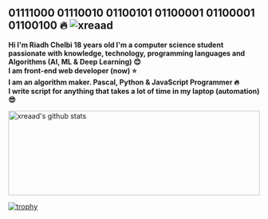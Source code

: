 ## 01111000 01110010 01100101 01100001 01100001 01100100 :fire: <img src="https://komarev.com/ghpvc/?username=xreaad" alt="xreaad" /> <br>

__Hi I'm Riadh Chelbi 18 years old I'm a computer science student passionate with knowledge, technology, programming languages and Algorithms (AI, ML & Deep Learning) :blush:__ <br>
__I am front-end web developer (now) :star:__ <br>
__I am an algorithm maker. Pascal, Python & JavaScript Programmer :fire:__ <br>
__I write script for anything that takes a lot of time in my laptop (automation) :sunglasses:__ <br>

<a href="https://github.com/anuraghazra/github-readme-stats">
  <img align="center" width="100%" height="170px" src="https://github-readme-stats.vercel.app/api?username=xreaad&show_icons=true&include_all_commits=true" alt="xreaad's github stats" />

</a>
<br />

[![trophy](https://github-profile-trophy.vercel.app/?username=xreaad)](https://github.com/ryo-ma/github-profile-trophy)





